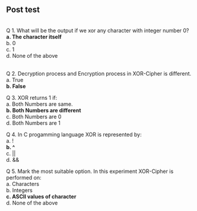 ## Post test
<br>
Q 1. What will be the output if we xor any character with integer number 0?<br>
<b>a. The character itself<br></b>
b. 0<br>
c. 1<br>
d. None of the above<br><br>

Q 2. Decryption process and Encryption process in XOR-Cipher is different.<br>
a. True<br>
<b>b. False<br></b>

Q 3. XOR returns 1 if:<br>
a. Both Numbers are same.<br>
<b>b. Both Numbers are different<br></b>
c. Both Numbers are 0<br>
d. Both Numbers are 1<br>

Q 4. In C progamming language XOR is represented by:<br>
a. !<br>
<b>b. ^<br></b>
c. ||<br>
d.  &&<br>

Q 5.  Mark the most suitable option. In this experiment XOR-Cipher is performed on:<br>
a. Characters<br>
b. Integers<br>
<b>c. ASCII values of character<br></b>
d. None of the above<br></b>
